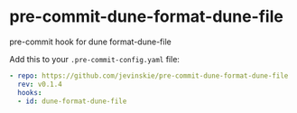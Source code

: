# pre-commit-dune-format-dune-file
pre-commit hook for dune format-dune-file

Add this to your `.pre-commit-config.yaml` file:

```yaml
- repo: https://github.com/jevinskie/pre-commit-dune-format-dune-file
  rev: v0.1.4
  hooks:
  - id: dune-format-dune-file
```
